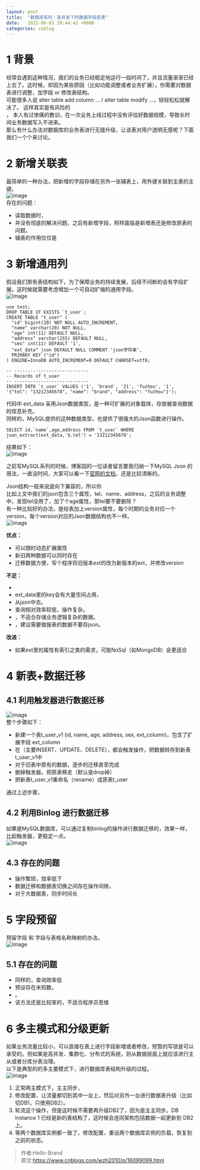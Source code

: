 ```yaml
---
layout: post
title:  "数据库系列：高并发下的数据字段变更"
date:   2022-06-01 19:44:42 +0800
categories: cnblog
---
```

# 1 背景
 
经常会遇到这种情况，我们的业务已经稳定地运行一段时间了，并且流量渐渐已经上去了。这时候，却因为某些原因（比如功能调整或者业务扩展），你需要对数据表进行调整，加字段 or 修改表结构。  
 可能很多人说 alter table add column ... / alter table modify ...，轻轻松松就解决了。 这样其实是有风险的  
 ， 本人有过惨痛的教训，在一次业务上线过程中没有评估好数据规模，导致长时间业务数据写入不进来。  
 那么有什么办法对数据库的业务表进行无缝升级，让该表对用户透明无感呢？下面我们一个个来讨论。
 
# 2 新增关联表
 
最简单的一种办法，把新增的字段存储在另外一张辅表上，用外键关联到主表的主键。  
 ![image](https://img2022.cnblogs.com/blog/167509/202205/167509-20220502160149204-1450092082.png "点击查看大图")  
 存在的问题：
 
- 读取数据时，
- 并没有彻底的解决问题，之后有新增字段，照样面临是新增表还是修改原表的问题。
- 辅表的作用仅仅是

# 3 新增通用列
 
假设我们原有表结构如下，为了保障业务的持续发展，后续不间断的会有字段扩展。这时候就需要考虑增加一个可自动扩缩的通用字段。  
 ![image](https://img2022.cnblogs.com/blog/167509/202205/167509-20220503073940101-900182659.png "点击查看大图")

    use test;
    DROP TABLE IF EXISTS `t_user`;
    CREATE TABLE "t_user" (
      "id" bigint(20) NOT NULL AUTO_INCREMENT,
      "name" varchar(20) NOT NULL,
      "age" int(11) DEFAULT NULL,
      "address" varchar(255) DEFAULT NULL,
      "sex" int(11) DEFAULT '1',
      "ext_data" json DEFAULT NULL COMMENT 'json字符串',
      PRIMARY KEY ("id")
    ) ENGINE=InnoDB AUTO_INCREMENT=9 DEFAULT CHARSET=utf8;
    
    -- ----------------------------
    -- Records of t_user
    -- ----------------------------
    INSERT INTO `t_user` VALUES ('1', 'brand', '21', 'fuzhou', '1', '{"tel": "13212345678", "name": "brand", "address": "fuzhou"}');

代码中 ext\_data 采用Json数据类型，是一种可扩展的对象载体，存放被查询数据的信息补充。  
 同样的，MySQL提供的这种数据类型，也提供了很强大的Json函数进行操作。

    SELECT id,`name`,age,address FROM `t_user` WHERE json_extract(ext_data,'$.tel') = '13212345678';

结果如下：  
 ![image](https://img2022.cnblogs.com/blog/167509/202205/167509-20220503075508782-71145049.png "点击查看大图")
 
之前写MySQL系列的时候，博客园的一位读者留言要我归纳一下MySQL Json 的用法，一直没时间，大家可以看一下[官网的文档](https://dev.mysql.com/doc/refman/8.0/en/json-functions.html "官网的文档")，还是比较清晰的。
 
Json结构一般来说是向下兼容的，所以你  
 比如上文中我们的json包含三个属性，tel、name、address，之后的业务调整中，发现tel没用了，加了个age属性，那tel要不要删除？  
 有一种比较好的办法，是给表加上version属性，每个时期的业务对应一个version，每个version对应的Json数据结构也不一样。  
 ![image](https://img2022.cnblogs.com/blog/167509/202205/167509-20220503080803232-1469889591.png "点击查看大图")
 
**优点：**

- 可以随时动态扩展属性
- 新旧两种数据可以同时存在
- 迁移数据方便，写个程序将旧版本ext的改为新版本的ext，并修改version

**不足：**

- 
- ext\_data里的key会有大量空间占用，
- 从json中去。
- 查询相对效率较低，操作复杂。
- ，不适合存储业务逻辑复杂的数据。
- ，建议需要做报表的数据不要存json。

**改进：**

- 如果ext里的属性有索引之类的需求，可能NoSql（如MongoDB）会更适合

# 4 新表+数据迁移
 
## 4.1 利用触发器进行数据迁移
 
![image](https://img2022.cnblogs.com/blog/167509/202205/167509-20220503122427145-1949005220.png "点击查看大图")  
 整个步骤如下：

- 新建一个表t\_user\_v1 (id, name, age, address, sex, ext\_column)，包含了扩展字段 ext\_column
- 在（主要INSERT、UPDATE、DELETE），都会触发操作，把数据转存到新表t\_user\_v1中
- 对于旧表中原有的数据，逐步的迁移直至完成
- 删掉触发器，把原表移走（默认是drop掉）
- 把新表t\_user\_v1重命名（rename）成原表t\_user  

通过上述步骤，

## 4.2 利用Binlog 进行数据迁移
 
如果是MySQL数据库，可以通过复制binlog的操作进行数据迁移的，效果一样，比起触发器，更稳定一点。  
 ![image](https://img2022.cnblogs.com/blog/167509/202205/167509-20220531142115669-1496419687.png?imageMogr2/auto-orient/strip%7CimageView2/2/w/860 "点击查看大图")
 
## 4.3 存在的问题

- 操作繁琐，效率低下
- 数据迁移和数据表切换之间存在操作间隙，
- 对于大数据表，同步时间长

# 5 字段预留
 
预留字段 和 字段与表格名称映射的办法。  
 ![image](https://img2022.cnblogs.com/blog/167509/202205/167509-20220503125853935-805433192.png "点击查看大图")
 
## 5.1 存在的问题

- 同样的，查询效率低
- 预设存在未知数，
- 。
- 该方法还是比较笨的，不适合程序员思维

# 6 多主模式和分级更新
 
如果业务流量比较小，可以直接在表上进行字段新增或者修改，短暂的写锁是可以承受的。但如果是高并发、集群化、分布式的系统，则从数据层面上就应该进行主从或者分库分表治理。  
 以下是典型的的多主要模式下，进行数据库表结构升级的过程。  
 ![image](https://img2022.cnblogs.com/blog/167509/202205/167509-20220503145511923-1063947720.png "点击查看大图")

1. 正常两主模式下，主主同步，
2. 修改配置，让流量都切到其中一台上，然后对另外一台进行数据表升级（比如切DB1，只使用DB2）。
3. 轮流这个操作，但是这时候不需要再升级DB2了，因为是主主同步。DB instance 1 已经是新的表结构了，这时候会连同架构包括数据一起更新到 DB2 上。
4. 等两个数据库实例都一致了，修改配置，重设两个数据库实例的负载，恢复到之前的状态。
> 作者:Hello-Brand  
> 原文:https://www.cnblogs.com/wzh2010/p/16099099.html  
